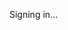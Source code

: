<!-- Source: https://platform.openai.com/docs/api-reference/realtime-beta-server-events/response/function_call_arguments/delta -->

Signing in...
